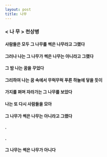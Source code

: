 ```yaml
---
layout: post  
title: 나무
---  
```


### < 나 무 >        천상병

#### 사람들은 모두 그 나무를 썩은 나무라고 그랬다

#### 그러나 나는 그 나무가 썩은 나무는 아니라고 그랬다

#### 그 밤 나는 꿈을 꾸었다

#### 그리하여 나는 꿈 속에서 무럭무럭 푸른 하늘에 닿을 듯이

#### 가지를 펴며 자라가는 그 나무를 보았다

#### 나는 또 다시 사람들을 모아

#### 그 나무가 썩은 나무는 아니라고 그랬다
#### .
#### .
#### 그 나무는 썩은 나무가 아니다

